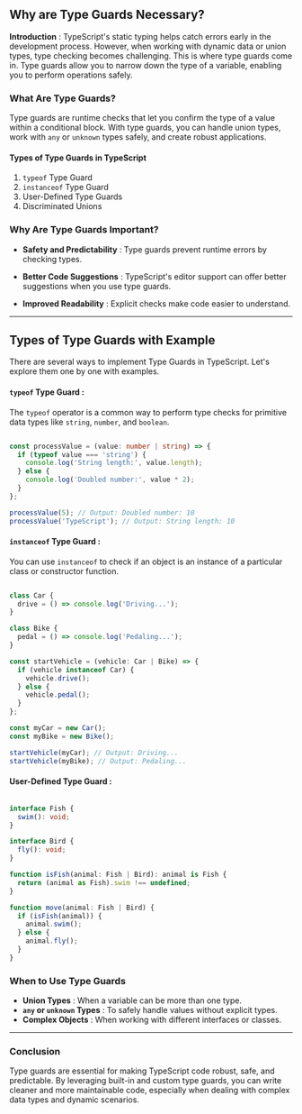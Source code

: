 <!-- Blog-3: Why are Type Guards Necessary? Discuss Various Types of Type Guards and Their Use Cases. -->

## Why are Type Guards Necessary?

**Introduction** : TypeScript's static typing helps catch errors early in the development process. However, when working with dynamic data or union types, type checking becomes challenging. This is where type guards come in. Type guards allow you to narrow down the type of a variable, enabling you to perform operations safely.

### What Are Type Guards?

Type guards are runtime checks that let you confirm the type of a value within a conditional block. With type guards, you can handle union types, work with `any` or `unknown` types safely, and create robust applications.

#### Types of Type Guards in TypeScript

1. `typeof` Type Guard
2. `instanceof` Type Guard
3. User-Defined Type Guards
4. Discriminated Unions


### Why Are Type Guards Important?

- **Safety and Predictability** : Type guards prevent runtime errors by checking types.

- **Better Code Suggestions** : TypeScript's editor support can offer better suggestions when you use type guards.

- **Improved Readability** : Explicit checks make code easier to understand.

---

## Types of Type Guards with Example

There are several ways to implement Type Guards in TypeScript. Let's explore them one by one with examples.


#### `typeof` Type Guard : 

The `typeof` operator is a common way to perform type checks for primitive data types like `string`, `number`, and `boolean`.

```typescript 

const processValue = (value: number | string) => {
  if (typeof value === 'string') {
    console.log('String length:', value.length);
  } else {
    console.log('Doubled number:', value * 2);
  }
};

processValue(5); // Output: Doubled number: 10
processValue('TypeScript'); // Output: String length: 10

```


#### `instanceof` Type Guard :

You can use `instanceof` to check if an object is an instance of a particular class or constructor function.

```typescript

class Car {
  drive = () => console.log('Driving...');
}

class Bike {
  pedal = () => console.log('Pedaling...');
}

const startVehicle = (vehicle: Car | Bike) => {
  if (vehicle instanceof Car) {
    vehicle.drive();
  } else {
    vehicle.pedal();
  }
};

const myCar = new Car();
const myBike = new Bike();

startVehicle(myCar); // Output: Driving...
startVehicle(myBike); // Output: Pedaling...

```

#### User-Defined Type Guard :

```typescript 

interface Fish {
  swim(): void;
}

interface Bird {
  fly(): void;
}

function isFish(animal: Fish | Bird): animal is Fish {
  return (animal as Fish).swim !== undefined;
}

function move(animal: Fish | Bird) {
  if (isFish(animal)) {
    animal.swim();
  } else {
    animal.fly();
  }
}


```

### When to Use Type Guards
- **Union Types** : When a variable can be more than one type.
- **`any` or `unknown` Types** : To safely handle values without explicit types.
- **Complex Objects** : When working with different interfaces or classes.

---

### **Conclusion** 
Type guards are essential for making TypeScript code robust, safe, and predictable. By leveraging built-in and custom type guards, you can write cleaner and more maintainable code, especially when dealing with complex data types and dynamic scenarios.

